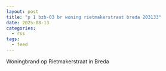 ```yaml
---
layout: post
title: "p 1 bzb-03 br woning rietmakerstraat breda 203133"
date: 2025-08-13
categories: 
  - rss
tags: 
  - feed
---
```


Woningbrand op Rietmakerstraat in Breda
